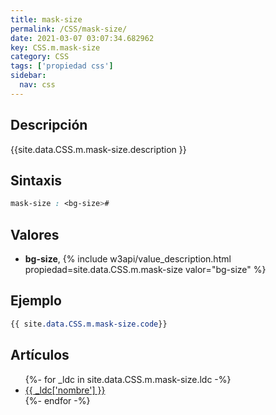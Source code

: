 ```yaml
---
title: mask-size
permalink: /CSS/mask-size/
date: 2021-03-07 03:07:34.682962
key: CSS.m.mask-size
category: CSS
tags: ['propiedad css']
sidebar: 
  nav: css
---
```


## Descripción
{{site.data.CSS.m.mask-size.description }}

## Sintaxis
~~~css
mask-size : <bg-size>#
~~~

## Valores
* **bg-size**,  {% include w3api/value_description.html propiedad=site.data.CSS.m.mask-size valor="bg-size" %}

## Ejemplo
~~~css
{{ site.data.CSS.m.mask-size.code}}
~~~

## Artículos
<ul>
{%- for _ldc in site.data.CSS.m.mask-size.ldc -%}
   <li>
       <a href="{{_ldc['url'] }}">{{ _ldc['nombre'] }}</a>
   </li>
{%- endfor -%}
</ul>
